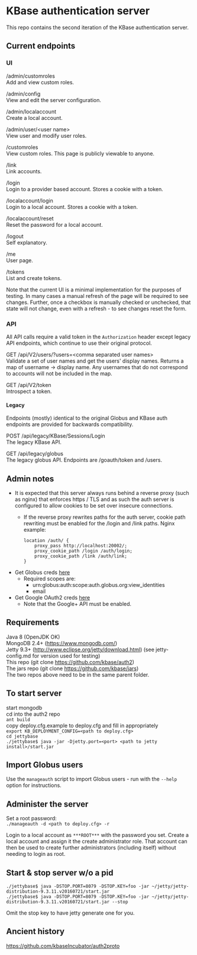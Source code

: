 KBase authentication server
===========================

This repo contains the second iteration of the KBase authentication server.

Current endpoints
-----------------

### UI


/admin/customroles  
Add and view custom roles.

/admin/config  
View and edit the server configuration.

/admin/localaccount  
Create a local account.

/admin/user/&lt;user name&gt;  
View user and modify user roles.

/customroles  
View custom roles. This page is publicly viewable to anyone.

/link  
Link accounts.

/login  
Login to a provider based account. Stores a cookie with a token.

/localaccount/login  
Login to a local account. Stores a cookie with a token.

/localaccount/reset  
Reset the password for a local account.

/logout  
Self explanatory.

/me  
User page.

/tokens  
List and create tokens.

Note that the current UI is a minimal implementation for the purposes of
testing. In many cases a manual refresh of the page will be required to see
changes. Further, once a checkbox is manually checked or unchecked, that state
will not change, even with a refresh - to see changes reset the form.

### API

All API calls require a valid token in the `Authorization` header except legacy API endpoints,
which continue to use their original protocol.

GET /api/V2/users/?users=&lt;comma separated user names&gt;  
Validate a set of user names and get the users' display names. Returns a map of username ->
display name. Any usernames that do not correspond to accounts will not be included in the map.

GET /api/V2/token  
Introspect a token.

#### Legacy

Endpoints (mostly) identical to the original Globus and KBase auth endpoints are provided for
backwards compatibility.

POST /api/legacy/KBase/Sessions/Login  
The legacy KBase API.

GET /api/legacy/globus  
The legacy globus API. Endpoints are /goauth/token and /users.

Admin notes
-----------
* It is expected that this server always runs behind a reverse proxy (such as
  nginx) that enforces https / TLS and as such the auth server is configured to
  allow cookies to be set over insecure connections.
  * If the reverse proxy rewrites paths for the auth server, cookie path
    rewriting must be enabled for the /login and /link paths. Nginx example:

		location /auth/ {
			proxy_pass http://localhost:20002/;
			proxy_cookie_path /login /auth/login;
			proxy_cookie_path /link /auth/link;
		}

* Get Globus creds [here](https://developers.globus.org)
  * Required scopes are:
    * urn:globus:auth:scope:auth.globus.org:view_identities 
    * email
* Get Google OAuth2 creds [here](https://console.developers.google.com/apis)
  * Note that the Google+ API must be enabled.

Requirements
------------
Java 8 (OpenJDK OK)  
MongoDB 2.4+ (https://www.mongodb.com/)  
Jetty 9.3+ (http://www.eclipse.org/jetty/download.html)
    (see jetty-config.md for version used for testing)  
This repo (git clone https://github.com/kbase/auth2)  
The jars repo (git clone https://github.com/kbase/jars)  
The two repos above need to be in the same parent folder.

To start server
---------------
start mongodb  
cd into the auth2 repo  
`ant build`  
copy deploy.cfg.example to deploy.cfg and fill in appropriately  
`export KB_DEPLOYMENT_CONFIG=<path to deploy.cfg>`  
`cd jettybase`  
`./jettybase$ java -jar -Djetty.port=<port> <path to jetty install>/start.jar`  

Import Globus users
------------
Use the `manageauth` script to import Globus users - run with the `--help`
option for instructions. 

Administer the server
---------------------
Set a root password:  
`./manageauth -d <path to deploy.cfg> -r`  

Login to a local account as `***ROOT***` with the password you set. Create a
local account and assign it the create administrator role. That account can
then be used to create further administrators (including itself) without
needing to login as root.

Start & stop server w/o a pid
-----------------------------
`./jettybase$ java -DSTOP.PORT=8079 -DSTOP.KEY=foo -jar ~/jetty/jetty-distribution-9.3.11.v20160721/start.jar`  
`./jettybase$ java -DSTOP.PORT=8079 -DSTOP.KEY=foo -jar ~/jetty/jetty-distribution-9.3.11.v20160721/start.jar --stop`  

Omit the stop key to have jetty generate one for you.

Ancient history
---------------

https://github.com/kbaseIncubator/auth2proto
